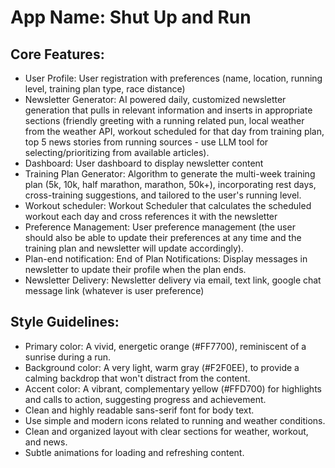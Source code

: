 # **App Name**: Shut Up and Run

## Core Features:

- User Profile: User registration with preferences (name, location, running level, training plan type, race distance)
- Newsletter Generator: AI powered daily, customized newsletter generation that pulls in relevant information and inserts in appropriate sections (friendly greeting with a running related pun, local weather from the weather API, workout scheduled for that day from training plan, top 5 news stories from running sources - use LLM tool for selecting/prioritizing from available articles).
- Dashboard: User dashboard to display newsletter content
- Training Plan Generator: Algorithm to generate the multi-week training plan (5k, 10k, half marathon, marathon, 50k+), incorporating rest days, cross-training suggestions, and tailored to the user's running level.
- Workout scheduler: Workout Scheduler that calculates the scheduled workout each day and cross references it with the newsletter
- Preference Management: User preference management (the user should also be able to update their preferences at any time and the training plan and newsletter will update accordingly).
- Plan-end notification: End of Plan Notifications: Display messages in newsletter to update their profile when the plan ends.
- Newsletter Delivery: Newsletter delivery via email, text link, google chat message link (whatever is user preference)

## Style Guidelines:

- Primary color: A vivid, energetic orange (#FF7700), reminiscent of a sunrise during a run.
- Background color: A very light, warm gray (#F2F0EE), to provide a calming backdrop that won't distract from the content.
- Accent color: A vibrant, complementary yellow (#FFD700) for highlights and calls to action, suggesting progress and achievement.
- Clean and highly readable sans-serif font for body text.
- Use simple and modern icons related to running and weather conditions.
- Clean and organized layout with clear sections for weather, workout, and news.
- Subtle animations for loading and refreshing content.